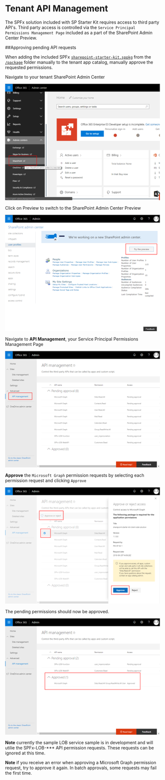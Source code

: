 # Tenant API Management

The SPFx solution included with SP Starter Kit requires access to third party API's. Third party access is controlled via the `Service Principal Permissions Management Page` included as a part of the SharePoint Admin Center Preview.

##Approving pending API requests

When adding the included SPFx [`sharepoint-starter-kit.sppkg`](../package/sharepoint-starter-kit.sppkg) from the [`/package`](../package) folder manually to the tenant app catalog, manually approve the requested permissions.

Navigate to your tenant SharePoint Admin Center

![SharePoint Admin Center](../assets/images/API-Approval-01.png)

Click on Preview to switch to the SharePoint Admin Center Preview

![SharePoint Admin Center Preview](../assets/images/API-Approval-02.png)

Navigate to **API Management**, your Service Principal Permissions Management Page

![API Management](../assets/images/API-Approval-03.png)

**Approve** the `Microsoft Graph` permission requests by selecting each permission request and clicking `Approve`

![API Approval Panel](../assets/images/API-Approval-04.png)

The pending permissions should now be approved.

![APIs Approved](../assets/images/API-Approval-05.png)

**Note** currently the sample LOB service sample is in development and will utilie the SPFx-LOB-*** API permission requests. These requests can be ignored at this time. 

**Note** if you receive an error when approving a Microsoft Graph permission request, try to approve it again. In batch approvals, some requests may fail the first time.